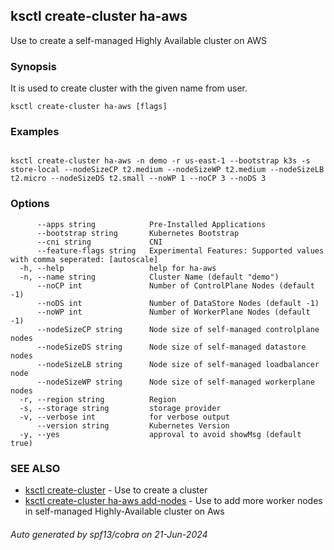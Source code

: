 ## ksctl create-cluster ha-aws

Use to create a self-managed Highly Available cluster on AWS

### Synopsis

It is used to create cluster with the given name from user.

```
ksctl create-cluster ha-aws [flags]
```

### Examples

```

ksctl create-cluster ha-aws -n demo -r us-east-1 --bootstrap k3s -s store-local --nodeSizeCP t2.medium --nodeSizeWP t2.medium --nodeSizeLB t2.micro --nodeSizeDS t2.small --noWP 1 --noCP 3 --noDS 3

```

### Options

```
      --apps string            Pre-Installed Applications
      --bootstrap string       Kubernetes Bootstrap
      --cni string             CNI
      --feature-flags string   Experimental Features: Supported values with comma seperated: [autoscale]
  -h, --help                   help for ha-aws
  -n, --name string            Cluster Name (default "demo")
      --noCP int               Number of ControlPlane Nodes (default -1)
      --noDS int               Number of DataStore Nodes (default -1)
      --noWP int               Number of WorkerPlane Nodes (default -1)
      --nodeSizeCP string      Node size of self-managed controlplane nodes
      --nodeSizeDS string      Node size of self-managed datastore nodes
      --nodeSizeLB string      Node size of self-managed loadbalancer node
      --nodeSizeWP string      Node size of self-managed workerplane nodes
  -r, --region string          Region
  -s, --storage string         storage provider
  -v, --verbose int            for verbose output
      --version string         Kubernetes Version
  -y, --yes                    approval to avoid showMsg (default true)
```

### SEE ALSO

* [ksctl create-cluster](ksctl_create-cluster.md)	 - Use to create a cluster
* [ksctl create-cluster ha-aws add-nodes](ksctl_create-cluster_ha-aws_add-nodes.md)	 - Use to add more worker nodes in self-managed Highly-Available cluster on Aws

###### Auto generated by spf13/cobra on 21-Jun-2024

